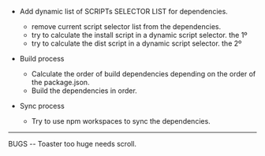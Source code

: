 - Add dynamic list of SCRIPTs SELECTOR LIST for dependencies.

  - remove current script selector list from the dependencies.
  - try to calculate the install script in a dynamic script selector. the 1º
  - try to calculate the dist script in a dynamic script selector. the 2º

- Build process

  - Calculate the order of build dependencies depending on the order of the package.json.
  - Build the dependencies in order.

- Sync process

  - Try to use npm workspaces to sync the dependencies.

---

BUGS
-- Toaster too huge needs scroll.
